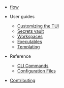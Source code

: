 - [flow](README.md "flow documentation")

- User guides

    - [Customizing the TUI](guide/interactive.md "Customizing the interactive UI")
    - [Secrets vault](guide/vault.md "Using the secrets vault")
    - [Workspaces](guide/workspace.md "Managing workspaces")
    - [Executables](guide/executable.md "Managing executables")
    - [Templating](guide/templating.md "Using flowfile templates")

- Reference

    - [CLI Commands](cli/README.md "Command line interface reference")
    - [Configuration Files](types/README.md "Configuration file reference")

- [Contributing](development.md "Development guide")
